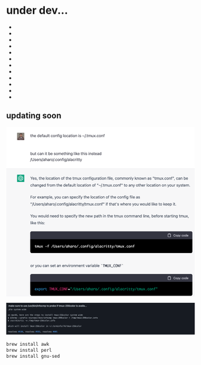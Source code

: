 # under dev...

- 
- 
- 
- 
- 
- 
- 
- 
- 
- 
- 
- 
## updating soon


![](../z/aharo24%202023-01-21%20at%207.48.41%20PM.png)


![](../z/aharo24%202023-01-21%20at%208.04.01%20PM.png)


``` brew
brew install awk
brew install perl
brew install gnu-sed
```
















